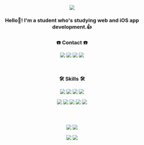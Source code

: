 
<p align="center"> 
 <img src="https://capsule-render.vercel.app/api?type=waving&color=3985ee&height=270&section=header&text=kkkiko%20GitHub&fontColor=FFFFFF&fontSize=80"/>
<br>
</p>



<h3 align="center">Hello👋! I'm a student who's studying web and iOS app development.👍<br>
 </h3>


<h3 align="center">☎️  Contact  ☎️ </h3>
<p align="center"> 
<img src="https://img.shields.io/badge/popo9855-FFCD00?style=flat-square&logo=KakaoTalk&logoColor=white"/>
<img src="https://img.shields.io/badge/kimsunj_-E4405F?style=flat-square&logo=Instagram&logoColor=white"/>
<img src="https://img.shields.io/badge/popo9855@gmail.com-EA4335?style=flat-square&logo=Gmail&logoColor=white"/>
<img src="https://img.shields.io/badge/facebook-1877F2?style=flat-square&logo=Facebook&logoColor=white"/>
</p>
 
<br>
<h3 align="center"> 🛠  Skills  🛠 </h3>

<p align="center">
 <img src="https://img.shields.io/badge/HTML5-E34F26?style=flat-square&logo=HTML5&logoColor=white"/>
 <img src="https://img.shields.io/badge/CSS3-1572B6?style=flat-square&logo=CSS3&logoColor=white"/>
 <img src="https://img.shields.io/badge/JavaScript-F7DF1E?style=flat-square&logo=JavaScript&logoColor=white"/>
 <img src="https://img.shields.io/badge/Swift-F05138?style=flat-square&logo=Swift&logoColor=white"/>
</p>
<p align="center">
 <img src="https://img.shields.io/badge/Python-3776AB?style=flat-square&logo=Python&logoColor=white"/>
 <img src="https://img.shields.io/badge/C-A8B9CC?style=flat-square&logo=C&logoColor=white"/>
 <img src="https://img.shields.io/badge/C++-00599C?style=flat-square&logo=C%2B%2B&logoColor=white"/>
 <img src="https://img.shields.io/badge/Java-007396?style=flat-square&logo=Java&logoColor=white"/>
 <img src="https://img.shields.io/badge/GitHub-181717?style=flat-square&logo=GitHub&logoColor=white"/>
</p>

<br><br>
<p align="center">
 <img src="https://github-readme-stats.vercel.app/api?username=kikointheworld&theme=default&show_icons=true"/>
 <img src="https://github-readme-stats.vercel.app/api/top-langs/?username=kikointheworld&layout=compact"/>
 
 
</p>

<p align="center">
  <img src="http://mazassumnida.wtf/api/pastel/generate_badge?boj=kkkiko&theme=warm"/>
  <img src="http://mazandi.herokuapp.com/api?handle=kkkiko&theme=warm"/>
</p>

<!--
유용한 사이트
 https://simpleicons.org/?q=git >>>>> 로고 모양 
-->
